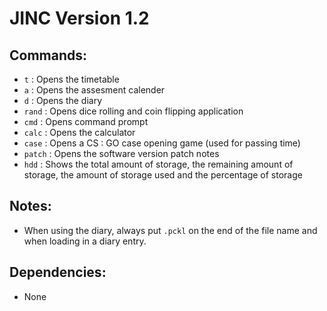 # JINC Version 1.2

## Commands:
- `t` : Opens the timetable
- `a` : Opens the assesment calender
- `d` : Opens the diary
- `rand` : Opens dice rolling and coin flipping application
- `cmd` : Opens command prompt
- `calc` : Opens the calculator
- `case` : Opens a CS : GO case opening game (used for passing time)
- `patch` : Opens the software version patch notes
- `hdd` : Shows the total amount of storage, the remaining amount of storage, the amount of storage used and the percentage of storage

## Notes:
- When using the diary, always put `.pckl` on the end of the file name and when loading in a diary entry.

## Dependencies:
- None
